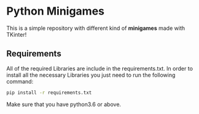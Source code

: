 # Python Minigames

This is a simple repository with different kind of **minigames** made with TKinter!

## Requirements

All of the required Libraries are include in the requirements.txt. In order to install all the necessary Libraries you just need to run the following command:

```bash
pip install -r requirements.txt
```

Make sure that you have python3.6 or above.

